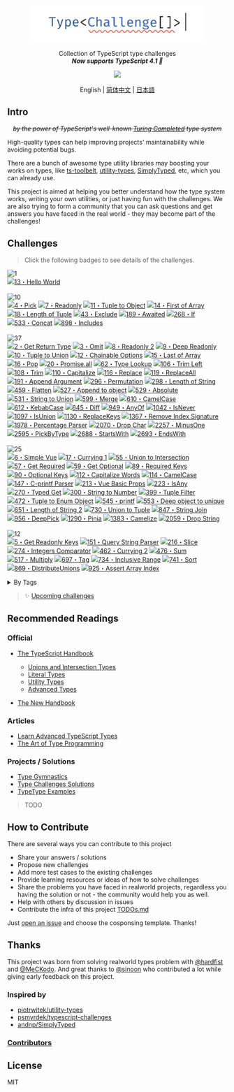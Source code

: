 <p align='center'>
<img src='./screenshots/logo.svg' width='400'/>
</p>

<p align='center'>
Collection of TypeScript type challenges<br>
<b><em>Now supports TypeScript 4.1 🎉</em></b>
</p>

<p align='center'>
<a href='https://discord.gg/UgKBCq9'>
<img src='https://img.shields.io/badge/-Discord-yellowgreen?logo=discord&logoColor=white&color=7289da'/>
</a>
<br>

<p align='center'>
English | <a href='./README.zh-CN.md'>简体中文</a> | <a href='./README.ja.md'>日本語</a>
</p>


## Intro

<p align='center'>
<del><em>by the power of TypeScript's well-known <a href="https://github.com/microsoft/TypeScript/issues/14833">Turing Completed</a> type system</em></del>
</p>

High-quality types can help improving projects' maintainability while avoiding potential bugs. 

There are a bunch of awesome type utility libraries may boosting your works on types, like [ts-toolbelt](https://github.com/millsp/ts-toolbelt), [utility-types](https://github.com/piotrwitek/utility-types), [SimplyTyped](https://github.com/andnp/SimplyTyped), etc, which you can already use.

This project is aimed at helping you better understand how the type system works, writing your own utilities, or just having fun with the challenges. We are also trying to form a community that you can ask questions and get answers you have faced in the real world - they may become part of the challenges!

## Challenges

> Click the following badges to see details of the challenges.

<!--challenges-start-->
<img src="https://img.shields.io/badge/warm--up-1-teal" alt="1"/><br><a href="./questions/13-warm-hello-world/README.md" target="_blank"><img src="https://img.shields.io/badge/-13%E3%83%BBHello%20World-teal" alt="13・Hello World"/></a> <br><br><img src="https://img.shields.io/badge/easy-10-7aad0c" alt="10"/><br><a href="./questions/4-easy-pick/README.md" target="_blank"><img src="https://img.shields.io/badge/-4%E3%83%BBPick-7aad0c" alt="4・Pick"/></a> <a href="./questions/7-easy-readonly/README.md" target="_blank"><img src="https://img.shields.io/badge/-7%E3%83%BBReadonly-7aad0c" alt="7・Readonly"/></a> <a href="./questions/11-easy-tuple-to-object/README.md" target="_blank"><img src="https://img.shields.io/badge/-11%E3%83%BBTuple%20to%20Object-7aad0c" alt="11・Tuple to Object"/></a> <a href="./questions/14-easy-first/README.md" target="_blank"><img src="https://img.shields.io/badge/-14%E3%83%BBFirst%20of%20Array-7aad0c" alt="14・First of Array"/></a> <a href="./questions/18-easy-tuple-length/README.md" target="_blank"><img src="https://img.shields.io/badge/-18%E3%83%BBLength%20of%20Tuple-7aad0c" alt="18・Length of Tuple"/></a> <a href="./questions/43-easy-exclude/README.md" target="_blank"><img src="https://img.shields.io/badge/-43%E3%83%BBExclude-7aad0c" alt="43・Exclude"/></a> <a href="./questions/189-easy-awaited/README.md" target="_blank"><img src="https://img.shields.io/badge/-189%E3%83%BBAwaited-7aad0c" alt="189・Awaited"/></a> <a href="./questions/268-easy-if/README.md" target="_blank"><img src="https://img.shields.io/badge/-268%E3%83%BBIf-7aad0c" alt="268・If"/></a> <a href="./questions/533-easy-concat/README.md" target="_blank"><img src="https://img.shields.io/badge/-533%E3%83%BBConcat-7aad0c" alt="533・Concat"/></a> <a href="./questions/898-easy-includes/README.md" target="_blank"><img src="https://img.shields.io/badge/-898%E3%83%BBIncludes-7aad0c" alt="898・Includes"/></a> <br><br><img src="https://img.shields.io/badge/medium-37-d9901a" alt="37"/><br><a href="./questions/2-medium-return-type/README.md" target="_blank"><img src="https://img.shields.io/badge/-2%E3%83%BBGet%20Return%20Type-d9901a" alt="2・Get Return Type"/></a> <a href="./questions/3-medium-omit/README.md" target="_blank"><img src="https://img.shields.io/badge/-3%E3%83%BBOmit-d9901a" alt="3・Omit"/></a> <a href="./questions/8-medium-readonly-2/README.md" target="_blank"><img src="https://img.shields.io/badge/-8%E3%83%BBReadonly%202-d9901a" alt="8・Readonly 2"/></a> <a href="./questions/9-medium-deep-readonly/README.md" target="_blank"><img src="https://img.shields.io/badge/-9%E3%83%BBDeep%20Readonly-d9901a" alt="9・Deep Readonly"/></a> <a href="./questions/10-medium-tuple-to-union/README.md" target="_blank"><img src="https://img.shields.io/badge/-10%E3%83%BBTuple%20to%20Union-d9901a" alt="10・Tuple to Union"/></a> <a href="./questions/12-medium-chainable-options/README.md" target="_blank"><img src="https://img.shields.io/badge/-12%E3%83%BBChainable%20Options-d9901a" alt="12・Chainable Options"/></a> <a href="./questions/15-medium-last/README.md" target="_blank"><img src="https://img.shields.io/badge/-15%E3%83%BBLast%20of%20Array-d9901a" alt="15・Last of Array"/></a> <a href="./questions/16-medium-pop/README.md" target="_blank"><img src="https://img.shields.io/badge/-16%E3%83%BBPop-d9901a" alt="16・Pop"/></a> <a href="./questions/20-medium-promise-all/README.md" target="_blank"><img src="https://img.shields.io/badge/-20%E3%83%BBPromise.all-d9901a" alt="20・Promise.all"/></a> <a href="./questions/62-medium-type-lookup/README.md" target="_blank"><img src="https://img.shields.io/badge/-62%E3%83%BBType%20Lookup-d9901a" alt="62・Type Lookup"/></a> <a href="./questions/106-medium-trimleft/README.md" target="_blank"><img src="https://img.shields.io/badge/-106%E3%83%BBTrim%20Left-d9901a" alt="106・Trim Left"/></a> <a href="./questions/108-medium-trim/README.md" target="_blank"><img src="https://img.shields.io/badge/-108%E3%83%BBTrim-d9901a" alt="108・Trim"/></a> <a href="./questions/110-medium-capitalize/README.md" target="_blank"><img src="https://img.shields.io/badge/-110%E3%83%BBCapitalize-d9901a" alt="110・Capitalize"/></a> <a href="./questions/116-medium-replace/README.md" target="_blank"><img src="https://img.shields.io/badge/-116%E3%83%BBReplace-d9901a" alt="116・Replace"/></a> <a href="./questions/119-medium-replaceall/README.md" target="_blank"><img src="https://img.shields.io/badge/-119%E3%83%BBReplaceAll-d9901a" alt="119・ReplaceAll"/></a> <a href="./questions/191-medium-append-argument/README.md" target="_blank"><img src="https://img.shields.io/badge/-191%E3%83%BBAppend%20Argument-d9901a" alt="191・Append Argument"/></a> <a href="./questions/296-medium-permutation/README.md" target="_blank"><img src="https://img.shields.io/badge/-296%E3%83%BBPermutation-d9901a" alt="296・Permutation"/></a> <a href="./questions/298-medium-length-of-string/README.md" target="_blank"><img src="https://img.shields.io/badge/-298%E3%83%BBLength%20of%20String-d9901a" alt="298・Length of String"/></a> <a href="./questions/459-medium-flatten/README.md" target="_blank"><img src="https://img.shields.io/badge/-459%E3%83%BBFlatten-d9901a" alt="459・Flatten"/></a> <a href="./questions/527-medium-append-to-object/README.md" target="_blank"><img src="https://img.shields.io/badge/-527%E3%83%BBAppend%20to%20object-d9901a" alt="527・Append to object"/></a> <a href="./questions/529-medium-absolute/README.md" target="_blank"><img src="https://img.shields.io/badge/-529%E3%83%BBAbsolute-d9901a" alt="529・Absolute"/></a> <a href="./questions/531-medium-string-to-union/README.md" target="_blank"><img src="https://img.shields.io/badge/-531%E3%83%BBString%20to%20Union-d9901a" alt="531・String to Union"/></a> <a href="./questions/599-medium-merge/README.md" target="_blank"><img src="https://img.shields.io/badge/-599%E3%83%BBMerge-d9901a" alt="599・Merge"/></a> <a href="./questions/610-medium-camelcase/README.md" target="_blank"><img src="https://img.shields.io/badge/-610%E3%83%BBCamelCase-d9901a" alt="610・CamelCase"/></a> <a href="./questions/612-medium-kebabcase/README.md" target="_blank"><img src="https://img.shields.io/badge/-612%E3%83%BBKebabCase-d9901a" alt="612・KebabCase"/></a> <a href="./questions/645-medium-diff/README.md" target="_blank"><img src="https://img.shields.io/badge/-645%E3%83%BBDiff-d9901a" alt="645・Diff"/></a> <a href="./questions/949-medium-anyof/README.md" target="_blank"><img src="https://img.shields.io/badge/-949%E3%83%BBAnyOf-d9901a" alt="949・AnyOf"/></a> <a href="./questions/1042-medium-isnever/README.md" target="_blank"><img src="https://img.shields.io/badge/-1042%E3%83%BBIsNever-d9901a" alt="1042・IsNever"/></a> <a href="./questions/1097-medium-isunion/README.md" target="_blank"><img src="https://img.shields.io/badge/-1097%E3%83%BBIsUnion-d9901a" alt="1097・IsUnion"/></a> <a href="./questions/1130-medium-replacekeys/README.md" target="_blank"><img src="https://img.shields.io/badge/-1130%E3%83%BBReplaceKeys-d9901a" alt="1130・ReplaceKeys"/></a> <a href="./questions/1367-medium-remove-index-signature/README.md" target="_blank"><img src="https://img.shields.io/badge/-1367%E3%83%BBRemove%20Index%20Signature-d9901a" alt="1367・Remove Index Signature"/></a> <a href="./questions/1978-medium-percentage-parser/README.md" target="_blank"><img src="https://img.shields.io/badge/-1978%E3%83%BBPercentage%20Parser-d9901a" alt="1978・Percentage Parser"/></a> <a href="./questions/2070-medium-drop-char/README.md" target="_blank"><img src="https://img.shields.io/badge/-2070%E3%83%BBDrop%20Char-d9901a" alt="2070・Drop Char"/></a> <a href="./questions/2257-medium-minusone/README.md" target="_blank"><img src="https://img.shields.io/badge/-2257%E3%83%BBMinusOne-d9901a" alt="2257・MinusOne"/></a> <a href="./questions/2595-medium-pickbytype/README.md" target="_blank"><img src="https://img.shields.io/badge/-2595%E3%83%BBPickByType-d9901a" alt="2595・PickByType"/></a> <a href="./questions/2688-medium-startswith/README.md" target="_blank"><img src="https://img.shields.io/badge/-2688%E3%83%BBStartsWith-d9901a" alt="2688・StartsWith"/></a> <a href="./questions/2693-medium-endswith/README.md" target="_blank"><img src="https://img.shields.io/badge/-2693%E3%83%BBEndsWith-d9901a" alt="2693・EndsWith"/></a> <br><br><img src="https://img.shields.io/badge/hard-25-de3d37" alt="25"/><br><a href="./questions/6-hard-simple-vue/README.md" target="_blank"><img src="https://img.shields.io/badge/-6%E3%83%BBSimple%20Vue-de3d37" alt="6・Simple Vue"/></a> <a href="./questions/17-hard-currying-1/README.md" target="_blank"><img src="https://img.shields.io/badge/-17%E3%83%BBCurrying%201-de3d37" alt="17・Currying 1"/></a> <a href="./questions/55-hard-union-to-intersection/README.md" target="_blank"><img src="https://img.shields.io/badge/-55%E3%83%BBUnion%20to%20Intersection-de3d37" alt="55・Union to Intersection"/></a> <a href="./questions/57-hard-get-required/README.md" target="_blank"><img src="https://img.shields.io/badge/-57%E3%83%BBGet%20Required-de3d37" alt="57・Get Required"/></a> <a href="./questions/59-hard-get-optional/README.md" target="_blank"><img src="https://img.shields.io/badge/-59%E3%83%BBGet%20Optional-de3d37" alt="59・Get Optional"/></a> <a href="./questions/89-hard-required-keys/README.md" target="_blank"><img src="https://img.shields.io/badge/-89%E3%83%BBRequired%20Keys-de3d37" alt="89・Required Keys"/></a> <a href="./questions/90-hard-optional-keys/README.md" target="_blank"><img src="https://img.shields.io/badge/-90%E3%83%BBOptional%20Keys-de3d37" alt="90・Optional Keys"/></a> <a href="./questions/112-hard-capitalizewords/README.md" target="_blank"><img src="https://img.shields.io/badge/-112%E3%83%BBCapitalize%20Words-de3d37" alt="112・Capitalize Words"/></a> <a href="./questions/114-hard-camelcase/README.md" target="_blank"><img src="https://img.shields.io/badge/-114%E3%83%BBCamelCase-de3d37" alt="114・CamelCase"/></a> <a href="./questions/147-hard-c-printf-parser/README.md" target="_blank"><img src="https://img.shields.io/badge/-147%E3%83%BBC--printf%20Parser-de3d37" alt="147・C-printf Parser"/></a> <a href="./questions/213-hard-vue-basic-props/README.md" target="_blank"><img src="https://img.shields.io/badge/-213%E3%83%BBVue%20Basic%20Props-de3d37" alt="213・Vue Basic Props"/></a> <a href="./questions/223-hard-isany/README.md" target="_blank"><img src="https://img.shields.io/badge/-223%E3%83%BBIsAny-de3d37" alt="223・IsAny"/></a> <a href="./questions/270-hard-typed-get/README.md" target="_blank"><img src="https://img.shields.io/badge/-270%E3%83%BBTyped%20Get-de3d37" alt="270・Typed Get"/></a> <a href="./questions/300-hard-string-to-number/README.md" target="_blank"><img src="https://img.shields.io/badge/-300%E3%83%BBString%20to%20Number-de3d37" alt="300・String to Number"/></a> <a href="./questions/399-hard-tuple-filter/README.md" target="_blank"><img src="https://img.shields.io/badge/-399%E3%83%BBTuple%20Filter-de3d37" alt="399・Tuple Filter"/></a> <a href="./questions/472-hard-tuple-to-enum-object/README.md" target="_blank"><img src="https://img.shields.io/badge/-472%E3%83%BBTuple%20to%20Enum%20Object-de3d37" alt="472・Tuple to Enum Object"/></a> <a href="./questions/545-hard-printf/README.md" target="_blank"><img src="https://img.shields.io/badge/-545%E3%83%BBprintf-de3d37" alt="545・printf"/></a> <a href="./questions/553-hard-deep-object-to-unique/README.md" target="_blank"><img src="https://img.shields.io/badge/-553%E3%83%BBDeep%20object%20to%20unique-de3d37" alt="553・Deep object to unique"/></a> <a href="./questions/651-hard-length-of-string-2/README.md" target="_blank"><img src="https://img.shields.io/badge/-651%E3%83%BBLength%20of%20String%202-de3d37" alt="651・Length of String 2"/></a> <a href="./questions/730-hard-union-to-tuple/README.md" target="_blank"><img src="https://img.shields.io/badge/-730%E3%83%BBUnion%20to%20Tuple-de3d37" alt="730・Union to Tuple"/></a> <a href="./questions/847-hard-string-join/README.md" target="_blank"><img src="https://img.shields.io/badge/-847%E3%83%BBString%20Join-de3d37" alt="847・String Join"/></a> <a href="./questions/956-hard-deeppick/README.md" target="_blank"><img src="https://img.shields.io/badge/-956%E3%83%BBDeepPick-de3d37" alt="956・DeepPick"/></a> <a href="./questions/1290-hard-pinia/README.md" target="_blank"><img src="https://img.shields.io/badge/-1290%E3%83%BBPinia-de3d37" alt="1290・Pinia"/></a> <a href="./questions/1383-hard-camelize/README.md" target="_blank"><img src="https://img.shields.io/badge/-1383%E3%83%BBCamelize-de3d37" alt="1383・Camelize"/></a> <a href="./questions/2059-hard-drop-string/README.md" target="_blank"><img src="https://img.shields.io/badge/-2059%E3%83%BBDrop%20String-de3d37" alt="2059・Drop String"/></a> <br><br><img src="https://img.shields.io/badge/extreme-12-b11b8d" alt="12"/><br><a href="./questions/5-extreme-readonly-keys/README.md" target="_blank"><img src="https://img.shields.io/badge/-5%E3%83%BBGet%20Readonly%20Keys-b11b8d" alt="5・Get Readonly Keys"/></a> <a href="./questions/151-extreme-query-string-parser/README.md" target="_blank"><img src="https://img.shields.io/badge/-151%E3%83%BBQuery%20String%20Parser-b11b8d" alt="151・Query String Parser"/></a> <a href="./questions/216-extreme-slice/README.md" target="_blank"><img src="https://img.shields.io/badge/-216%E3%83%BBSlice-b11b8d" alt="216・Slice"/></a> <a href="./questions/274-extreme-integers-comparator/README.md" target="_blank"><img src="https://img.shields.io/badge/-274%E3%83%BBIntegers%20Comparator-b11b8d" alt="274・Integers Comparator"/></a> <a href="./questions/462-extreme-currying-2/README.md" target="_blank"><img src="https://img.shields.io/badge/-462%E3%83%BBCurrying%202-b11b8d" alt="462・Currying 2"/></a> <a href="./questions/476-extreme-sum/README.md" target="_blank"><img src="https://img.shields.io/badge/-476%E3%83%BBSum-b11b8d" alt="476・Sum"/></a> <a href="./questions/517-extreme-multiply/README.md" target="_blank"><img src="https://img.shields.io/badge/-517%E3%83%BBMultiply-b11b8d" alt="517・Multiply"/></a> <a href="./questions/697-extreme-tag/README.md" target="_blank"><img src="https://img.shields.io/badge/-697%E3%83%BBTag-b11b8d" alt="697・Tag"/></a> <a href="./questions/734-extreme-inclusive-range/README.md" target="_blank"><img src="https://img.shields.io/badge/-734%E3%83%BBInclusive%20Range-b11b8d" alt="734・Inclusive Range"/></a> <a href="./questions/741-extreme-sort/README.md" target="_blank"><img src="https://img.shields.io/badge/-741%E3%83%BBSort-b11b8d" alt="741・Sort"/></a> <a href="./questions/869-extreme-distributeunions/README.md" target="_blank"><img src="https://img.shields.io/badge/-869%E3%83%BBDistributeUnions-b11b8d" alt="869・DistributeUnions"/></a> <a href="./questions/925-extreme-assert-array-index/README.md" target="_blank"><img src="https://img.shields.io/badge/-925%E3%83%BBAssert%20Array%20Index-b11b8d" alt="925・Assert Array Index"/></a> <br><details><summary>By Tags</summary><br><table><tbody><tr><td><img src="https://img.shields.io/badge/-%23application-999" alt="#application"/></td><td><a href="./questions/12-medium-chainable-options/README.md" target="_blank"><img src="https://img.shields.io/badge/-12%E3%83%BBChainable%20Options-d9901a" alt="12・Chainable Options"/></a> <a href="./questions/6-hard-simple-vue/README.md" target="_blank"><img src="https://img.shields.io/badge/-6%E3%83%BBSimple%20Vue-de3d37" alt="6・Simple Vue"/></a> <a href="./questions/213-hard-vue-basic-props/README.md" target="_blank"><img src="https://img.shields.io/badge/-213%E3%83%BBVue%20Basic%20Props-de3d37" alt="213・Vue Basic Props"/></a> </td></tr><tr><td><img src="https://img.shields.io/badge/-%23arguments-999" alt="#arguments"/></td><td><a href="./questions/191-medium-append-argument/README.md" target="_blank"><img src="https://img.shields.io/badge/-191%E3%83%BBAppend%20Argument-d9901a" alt="191・Append Argument"/></a> </td></tr><tr><td><img src="https://img.shields.io/badge/-%23array-999" alt="#array"/></td><td><a href="./questions/14-easy-first/README.md" target="_blank"><img src="https://img.shields.io/badge/-14%E3%83%BBFirst%20of%20Array-7aad0c" alt="14・First of Array"/></a> <a href="./questions/533-easy-concat/README.md" target="_blank"><img src="https://img.shields.io/badge/-533%E3%83%BBConcat-7aad0c" alt="533・Concat"/></a> <a href="./questions/898-easy-includes/README.md" target="_blank"><img src="https://img.shields.io/badge/-898%E3%83%BBIncludes-7aad0c" alt="898・Includes"/></a> <a href="./questions/15-medium-last/README.md" target="_blank"><img src="https://img.shields.io/badge/-15%E3%83%BBLast%20of%20Array-d9901a" alt="15・Last of Array"/></a> <a href="./questions/16-medium-pop/README.md" target="_blank"><img src="https://img.shields.io/badge/-16%E3%83%BBPop-d9901a" alt="16・Pop"/></a> <a href="./questions/20-medium-promise-all/README.md" target="_blank"><img src="https://img.shields.io/badge/-20%E3%83%BBPromise.all-d9901a" alt="20・Promise.all"/></a> <a href="./questions/459-medium-flatten/README.md" target="_blank"><img src="https://img.shields.io/badge/-459%E3%83%BBFlatten-d9901a" alt="459・Flatten"/></a> <a href="./questions/949-medium-anyof/README.md" target="_blank"><img src="https://img.shields.io/badge/-949%E3%83%BBAnyOf-d9901a" alt="949・AnyOf"/></a> <a href="./questions/17-hard-currying-1/README.md" target="_blank"><img src="https://img.shields.io/badge/-17%E3%83%BBCurrying%201-de3d37" alt="17・Currying 1"/></a> <a href="./questions/216-extreme-slice/README.md" target="_blank"><img src="https://img.shields.io/badge/-216%E3%83%BBSlice-b11b8d" alt="216・Slice"/></a> <a href="./questions/734-extreme-inclusive-range/README.md" target="_blank"><img src="https://img.shields.io/badge/-734%E3%83%BBInclusive%20Range-b11b8d" alt="734・Inclusive Range"/></a> <a href="./questions/741-extreme-sort/README.md" target="_blank"><img src="https://img.shields.io/badge/-741%E3%83%BBSort-b11b8d" alt="741・Sort"/></a> <a href="./questions/925-extreme-assert-array-index/README.md" target="_blank"><img src="https://img.shields.io/badge/-925%E3%83%BBAssert%20Array%20Index-b11b8d" alt="925・Assert Array Index"/></a> </td></tr><tr><td><img src="https://img.shields.io/badge/-%23built--in-999" alt="#built-in"/></td><td><a href="./questions/4-easy-pick/README.md" target="_blank"><img src="https://img.shields.io/badge/-4%E3%83%BBPick-7aad0c" alt="4・Pick"/></a> <a href="./questions/7-easy-readonly/README.md" target="_blank"><img src="https://img.shields.io/badge/-7%E3%83%BBReadonly-7aad0c" alt="7・Readonly"/></a> <a href="./questions/43-easy-exclude/README.md" target="_blank"><img src="https://img.shields.io/badge/-43%E3%83%BBExclude-7aad0c" alt="43・Exclude"/></a> <a href="./questions/2-medium-return-type/README.md" target="_blank"><img src="https://img.shields.io/badge/-2%E3%83%BBGet%20Return%20Type-d9901a" alt="2・Get Return Type"/></a> <a href="./questions/3-medium-omit/README.md" target="_blank"><img src="https://img.shields.io/badge/-3%E3%83%BBOmit-d9901a" alt="3・Omit"/></a> <a href="./questions/20-medium-promise-all/README.md" target="_blank"><img src="https://img.shields.io/badge/-20%E3%83%BBPromise.all-d9901a" alt="20・Promise.all"/></a> </td></tr><tr><td><img src="https://img.shields.io/badge/-%23deep-999" alt="#deep"/></td><td><a href="./questions/9-medium-deep-readonly/README.md" target="_blank"><img src="https://img.shields.io/badge/-9%E3%83%BBDeep%20Readonly-d9901a" alt="9・Deep Readonly"/></a> <a href="./questions/553-hard-deep-object-to-unique/README.md" target="_blank"><img src="https://img.shields.io/badge/-553%E3%83%BBDeep%20object%20to%20unique-de3d37" alt="553・Deep object to unique"/></a> <a href="./questions/956-hard-deeppick/README.md" target="_blank"><img src="https://img.shields.io/badge/-956%E3%83%BBDeepPick-de3d37" alt="956・DeepPick"/></a> </td></tr><tr><td><img src="https://img.shields.io/badge/-%23infer-999" alt="#infer"/></td><td><a href="./questions/2-medium-return-type/README.md" target="_blank"><img src="https://img.shields.io/badge/-2%E3%83%BBGet%20Return%20Type-d9901a" alt="2・Get Return Type"/></a> <a href="./questions/10-medium-tuple-to-union/README.md" target="_blank"><img src="https://img.shields.io/badge/-10%E3%83%BBTuple%20to%20Union-d9901a" alt="10・Tuple to Union"/></a> <a href="./questions/2070-medium-drop-char/README.md" target="_blank"><img src="https://img.shields.io/badge/-2070%E3%83%BBDrop%20Char-d9901a" alt="2070・Drop Char"/></a> <a href="./questions/55-hard-union-to-intersection/README.md" target="_blank"><img src="https://img.shields.io/badge/-55%E3%83%BBUnion%20to%20Intersection-de3d37" alt="55・Union to Intersection"/></a> <a href="./questions/57-hard-get-required/README.md" target="_blank"><img src="https://img.shields.io/badge/-57%E3%83%BBGet%20Required-de3d37" alt="57・Get Required"/></a> <a href="./questions/59-hard-get-optional/README.md" target="_blank"><img src="https://img.shields.io/badge/-59%E3%83%BBGet%20Optional-de3d37" alt="59・Get Optional"/></a> <a href="./questions/399-hard-tuple-filter/README.md" target="_blank"><img src="https://img.shields.io/badge/-399%E3%83%BBTuple%20Filter-de3d37" alt="399・Tuple Filter"/></a> <a href="./questions/730-hard-union-to-tuple/README.md" target="_blank"><img src="https://img.shields.io/badge/-730%E3%83%BBUnion%20to%20Tuple-de3d37" alt="730・Union to Tuple"/></a> <a href="./questions/2059-hard-drop-string/README.md" target="_blank"><img src="https://img.shields.io/badge/-2059%E3%83%BBDrop%20String-de3d37" alt="2059・Drop String"/></a> <a href="./questions/734-extreme-inclusive-range/README.md" target="_blank"><img src="https://img.shields.io/badge/-734%E3%83%BBInclusive%20Range-b11b8d" alt="734・Inclusive Range"/></a> <a href="./questions/741-extreme-sort/README.md" target="_blank"><img src="https://img.shields.io/badge/-741%E3%83%BBSort-b11b8d" alt="741・Sort"/></a> </td></tr><tr><td><img src="https://img.shields.io/badge/-%23map-999" alt="#map"/></td><td><a href="./questions/62-medium-type-lookup/README.md" target="_blank"><img src="https://img.shields.io/badge/-62%E3%83%BBType%20Lookup-d9901a" alt="62・Type Lookup"/></a> </td></tr><tr><td><img src="https://img.shields.io/badge/-%23math-999" alt="#math"/></td><td><a href="./questions/529-medium-absolute/README.md" target="_blank"><img src="https://img.shields.io/badge/-529%E3%83%BBAbsolute-d9901a" alt="529・Absolute"/></a> <a href="./questions/2257-medium-minusone/README.md" target="_blank"><img src="https://img.shields.io/badge/-2257%E3%83%BBMinusOne-d9901a" alt="2257・MinusOne"/></a> <a href="./questions/274-extreme-integers-comparator/README.md" target="_blank"><img src="https://img.shields.io/badge/-274%E3%83%BBIntegers%20Comparator-b11b8d" alt="274・Integers Comparator"/></a> <a href="./questions/476-extreme-sum/README.md" target="_blank"><img src="https://img.shields.io/badge/-476%E3%83%BBSum-b11b8d" alt="476・Sum"/></a> <a href="./questions/517-extreme-multiply/README.md" target="_blank"><img src="https://img.shields.io/badge/-517%E3%83%BBMultiply-b11b8d" alt="517・Multiply"/></a> </td></tr><tr><td><img src="https://img.shields.io/badge/-%23object-999" alt="#object"/></td><td><a href="./questions/599-medium-merge/README.md" target="_blank"><img src="https://img.shields.io/badge/-599%E3%83%BBMerge-d9901a" alt="599・Merge"/></a> <a href="./questions/645-medium-diff/README.md" target="_blank"><img src="https://img.shields.io/badge/-645%E3%83%BBDiff-d9901a" alt="645・Diff"/></a> <a href="./questions/2595-medium-pickbytype/README.md" target="_blank"><img src="https://img.shields.io/badge/-2595%E3%83%BBPickByType-d9901a" alt="2595・PickByType"/></a> </td></tr><tr><td><img src="https://img.shields.io/badge/-%23object--keys-999" alt="#object-keys"/></td><td><a href="./questions/7-easy-readonly/README.md" target="_blank"><img src="https://img.shields.io/badge/-7%E3%83%BBReadonly-7aad0c" alt="7・Readonly"/></a> <a href="./questions/8-medium-readonly-2/README.md" target="_blank"><img src="https://img.shields.io/badge/-8%E3%83%BBReadonly%202-d9901a" alt="8・Readonly 2"/></a> <a href="./questions/9-medium-deep-readonly/README.md" target="_blank"><img src="https://img.shields.io/badge/-9%E3%83%BBDeep%20Readonly-d9901a" alt="9・Deep Readonly"/></a> <a href="./questions/527-medium-append-to-object/README.md" target="_blank"><img src="https://img.shields.io/badge/-527%E3%83%BBAppend%20to%20object-d9901a" alt="527・Append to object"/></a> <a href="./questions/5-extreme-readonly-keys/README.md" target="_blank"><img src="https://img.shields.io/badge/-5%E3%83%BBGet%20Readonly%20Keys-b11b8d" alt="5・Get Readonly Keys"/></a> </td></tr><tr><td><img src="https://img.shields.io/badge/-%23promise-999" alt="#promise"/></td><td><a href="./questions/189-easy-awaited/README.md" target="_blank"><img src="https://img.shields.io/badge/-189%E3%83%BBAwaited-7aad0c" alt="189・Awaited"/></a> </td></tr><tr><td><img src="https://img.shields.io/badge/-%23readonly-999" alt="#readonly"/></td><td><a href="./questions/7-easy-readonly/README.md" target="_blank"><img src="https://img.shields.io/badge/-7%E3%83%BBReadonly-7aad0c" alt="7・Readonly"/></a> <a href="./questions/8-medium-readonly-2/README.md" target="_blank"><img src="https://img.shields.io/badge/-8%E3%83%BBReadonly%202-d9901a" alt="8・Readonly 2"/></a> <a href="./questions/9-medium-deep-readonly/README.md" target="_blank"><img src="https://img.shields.io/badge/-9%E3%83%BBDeep%20Readonly-d9901a" alt="9・Deep Readonly"/></a> </td></tr><tr><td><img src="https://img.shields.io/badge/-%23recursion-999" alt="#recursion"/></td><td><a href="./questions/1383-hard-camelize/README.md" target="_blank"><img src="https://img.shields.io/badge/-1383%E3%83%BBCamelize-de3d37" alt="1383・Camelize"/></a> </td></tr><tr><td><img src="https://img.shields.io/badge/-%23string-999" alt="#string"/></td><td><a href="./questions/531-medium-string-to-union/README.md" target="_blank"><img src="https://img.shields.io/badge/-531%E3%83%BBString%20to%20Union-d9901a" alt="531・String to Union"/></a> </td></tr><tr><td><img src="https://img.shields.io/badge/-%23template--literal-999" alt="#template-literal"/></td><td><a href="./questions/106-medium-trimleft/README.md" target="_blank"><img src="https://img.shields.io/badge/-106%E3%83%BBTrim%20Left-d9901a" alt="106・Trim Left"/></a> <a href="./questions/108-medium-trim/README.md" target="_blank"><img src="https://img.shields.io/badge/-108%E3%83%BBTrim-d9901a" alt="108・Trim"/></a> <a href="./questions/110-medium-capitalize/README.md" target="_blank"><img src="https://img.shields.io/badge/-110%E3%83%BBCapitalize-d9901a" alt="110・Capitalize"/></a> <a href="./questions/116-medium-replace/README.md" target="_blank"><img src="https://img.shields.io/badge/-116%E3%83%BBReplace-d9901a" alt="116・Replace"/></a> <a href="./questions/119-medium-replaceall/README.md" target="_blank"><img src="https://img.shields.io/badge/-119%E3%83%BBReplaceAll-d9901a" alt="119・ReplaceAll"/></a> <a href="./questions/298-medium-length-of-string/README.md" target="_blank"><img src="https://img.shields.io/badge/-298%E3%83%BBLength%20of%20String-d9901a" alt="298・Length of String"/></a> <a href="./questions/529-medium-absolute/README.md" target="_blank"><img src="https://img.shields.io/badge/-529%E3%83%BBAbsolute-d9901a" alt="529・Absolute"/></a> <a href="./questions/610-medium-camelcase/README.md" target="_blank"><img src="https://img.shields.io/badge/-610%E3%83%BBCamelCase-d9901a" alt="610・CamelCase"/></a> <a href="./questions/612-medium-kebabcase/README.md" target="_blank"><img src="https://img.shields.io/badge/-612%E3%83%BBKebabCase-d9901a" alt="612・KebabCase"/></a> <a href="./questions/2070-medium-drop-char/README.md" target="_blank"><img src="https://img.shields.io/badge/-2070%E3%83%BBDrop%20Char-d9901a" alt="2070・Drop Char"/></a> <a href="./questions/2688-medium-startswith/README.md" target="_blank"><img src="https://img.shields.io/badge/-2688%E3%83%BBStartsWith-d9901a" alt="2688・StartsWith"/></a> <a href="./questions/2693-medium-endswith/README.md" target="_blank"><img src="https://img.shields.io/badge/-2693%E3%83%BBEndsWith-d9901a" alt="2693・EndsWith"/></a> <a href="./questions/112-hard-capitalizewords/README.md" target="_blank"><img src="https://img.shields.io/badge/-112%E3%83%BBCapitalize%20Words-de3d37" alt="112・Capitalize Words"/></a> <a href="./questions/114-hard-camelcase/README.md" target="_blank"><img src="https://img.shields.io/badge/-114%E3%83%BBCamelCase-de3d37" alt="114・CamelCase"/></a> <a href="./questions/147-hard-c-printf-parser/README.md" target="_blank"><img src="https://img.shields.io/badge/-147%E3%83%BBC--printf%20Parser-de3d37" alt="147・C-printf Parser"/></a> <a href="./questions/270-hard-typed-get/README.md" target="_blank"><img src="https://img.shields.io/badge/-270%E3%83%BBTyped%20Get-de3d37" alt="270・Typed Get"/></a> <a href="./questions/300-hard-string-to-number/README.md" target="_blank"><img src="https://img.shields.io/badge/-300%E3%83%BBString%20to%20Number-de3d37" alt="300・String to Number"/></a> <a href="./questions/472-hard-tuple-to-enum-object/README.md" target="_blank"><img src="https://img.shields.io/badge/-472%E3%83%BBTuple%20to%20Enum%20Object-de3d37" alt="472・Tuple to Enum Object"/></a> <a href="./questions/545-hard-printf/README.md" target="_blank"><img src="https://img.shields.io/badge/-545%E3%83%BBprintf-de3d37" alt="545・printf"/></a> <a href="./questions/651-hard-length-of-string-2/README.md" target="_blank"><img src="https://img.shields.io/badge/-651%E3%83%BBLength%20of%20String%202-de3d37" alt="651・Length of String 2"/></a> <a href="./questions/2059-hard-drop-string/README.md" target="_blank"><img src="https://img.shields.io/badge/-2059%E3%83%BBDrop%20String-de3d37" alt="2059・Drop String"/></a> <a href="./questions/151-extreme-query-string-parser/README.md" target="_blank"><img src="https://img.shields.io/badge/-151%E3%83%BBQuery%20String%20Parser-b11b8d" alt="151・Query String Parser"/></a> <a href="./questions/274-extreme-integers-comparator/README.md" target="_blank"><img src="https://img.shields.io/badge/-274%E3%83%BBIntegers%20Comparator-b11b8d" alt="274・Integers Comparator"/></a> <a href="./questions/476-extreme-sum/README.md" target="_blank"><img src="https://img.shields.io/badge/-476%E3%83%BBSum-b11b8d" alt="476・Sum"/></a> <a href="./questions/517-extreme-multiply/README.md" target="_blank"><img src="https://img.shields.io/badge/-517%E3%83%BBMultiply-b11b8d" alt="517・Multiply"/></a> </td></tr><tr><td><img src="https://img.shields.io/badge/-%23this-999" alt="#this"/></td><td><a href="./questions/6-hard-simple-vue/README.md" target="_blank"><img src="https://img.shields.io/badge/-6%E3%83%BBSimple%20Vue-de3d37" alt="6・Simple Vue"/></a> <a href="./questions/1290-hard-pinia/README.md" target="_blank"><img src="https://img.shields.io/badge/-1290%E3%83%BBPinia-de3d37" alt="1290・Pinia"/></a> </td></tr><tr><td><img src="https://img.shields.io/badge/-%23tuple-999" alt="#tuple"/></td><td><a href="./questions/18-easy-tuple-length/README.md" target="_blank"><img src="https://img.shields.io/badge/-18%E3%83%BBLength%20of%20Tuple-7aad0c" alt="18・Length of Tuple"/></a> <a href="./questions/10-medium-tuple-to-union/README.md" target="_blank"><img src="https://img.shields.io/badge/-10%E3%83%BBTuple%20to%20Union-d9901a" alt="10・Tuple to Union"/></a> <a href="./questions/399-hard-tuple-filter/README.md" target="_blank"><img src="https://img.shields.io/badge/-399%E3%83%BBTuple%20Filter-de3d37" alt="399・Tuple Filter"/></a> <a href="./questions/472-hard-tuple-to-enum-object/README.md" target="_blank"><img src="https://img.shields.io/badge/-472%E3%83%BBTuple%20to%20Enum%20Object-de3d37" alt="472・Tuple to Enum Object"/></a> <a href="./questions/730-hard-union-to-tuple/README.md" target="_blank"><img src="https://img.shields.io/badge/-730%E3%83%BBUnion%20to%20Tuple-de3d37" alt="730・Union to Tuple"/></a> </td></tr><tr><td><img src="https://img.shields.io/badge/-%23union-999" alt="#union"/></td><td><a href="./questions/4-easy-pick/README.md" target="_blank"><img src="https://img.shields.io/badge/-4%E3%83%BBPick-7aad0c" alt="4・Pick"/></a> <a href="./questions/3-medium-omit/README.md" target="_blank"><img src="https://img.shields.io/badge/-3%E3%83%BBOmit-d9901a" alt="3・Omit"/></a> <a href="./questions/10-medium-tuple-to-union/README.md" target="_blank"><img src="https://img.shields.io/badge/-10%E3%83%BBTuple%20to%20Union-d9901a" alt="10・Tuple to Union"/></a> <a href="./questions/62-medium-type-lookup/README.md" target="_blank"><img src="https://img.shields.io/badge/-62%E3%83%BBType%20Lookup-d9901a" alt="62・Type Lookup"/></a> <a href="./questions/296-medium-permutation/README.md" target="_blank"><img src="https://img.shields.io/badge/-296%E3%83%BBPermutation-d9901a" alt="296・Permutation"/></a> <a href="./questions/531-medium-string-to-union/README.md" target="_blank"><img src="https://img.shields.io/badge/-531%E3%83%BBString%20to%20Union-d9901a" alt="531・String to Union"/></a> <a href="./questions/1042-medium-isnever/README.md" target="_blank"><img src="https://img.shields.io/badge/-1042%E3%83%BBIsNever-d9901a" alt="1042・IsNever"/></a> <a href="./questions/730-hard-union-to-tuple/README.md" target="_blank"><img src="https://img.shields.io/badge/-730%E3%83%BBUnion%20to%20Tuple-de3d37" alt="730・Union to Tuple"/></a> <a href="./questions/1383-hard-camelize/README.md" target="_blank"><img src="https://img.shields.io/badge/-1383%E3%83%BBCamelize-de3d37" alt="1383・Camelize"/></a> </td></tr><tr><td><img src="https://img.shields.io/badge/-%23utils-999" alt="#utils"/></td><td><a href="./questions/268-easy-if/README.md" target="_blank"><img src="https://img.shields.io/badge/-268%E3%83%BBIf-7aad0c" alt="268・If"/></a> <a href="./questions/1042-medium-isnever/README.md" target="_blank"><img src="https://img.shields.io/badge/-1042%E3%83%BBIsNever-d9901a" alt="1042・IsNever"/></a> <a href="./questions/55-hard-union-to-intersection/README.md" target="_blank"><img src="https://img.shields.io/badge/-55%E3%83%BBUnion%20to%20Intersection-de3d37" alt="55・Union to Intersection"/></a> <a href="./questions/57-hard-get-required/README.md" target="_blank"><img src="https://img.shields.io/badge/-57%E3%83%BBGet%20Required-de3d37" alt="57・Get Required"/></a> <a href="./questions/59-hard-get-optional/README.md" target="_blank"><img src="https://img.shields.io/badge/-59%E3%83%BBGet%20Optional-de3d37" alt="59・Get Optional"/></a> <a href="./questions/89-hard-required-keys/README.md" target="_blank"><img src="https://img.shields.io/badge/-89%E3%83%BBRequired%20Keys-de3d37" alt="89・Required Keys"/></a> <a href="./questions/90-hard-optional-keys/README.md" target="_blank"><img src="https://img.shields.io/badge/-90%E3%83%BBOptional%20Keys-de3d37" alt="90・Optional Keys"/></a> <a href="./questions/223-hard-isany/README.md" target="_blank"><img src="https://img.shields.io/badge/-223%E3%83%BBIsAny-de3d37" alt="223・IsAny"/></a> <a href="./questions/270-hard-typed-get/README.md" target="_blank"><img src="https://img.shields.io/badge/-270%E3%83%BBTyped%20Get-de3d37" alt="270・Typed Get"/></a> <a href="./questions/5-extreme-readonly-keys/README.md" target="_blank"><img src="https://img.shields.io/badge/-5%E3%83%BBGet%20Readonly%20Keys-b11b8d" alt="5・Get Readonly Keys"/></a> </td></tr><tr><td><img src="https://img.shields.io/badge/-%23vue-999" alt="#vue"/></td><td><a href="./questions/6-hard-simple-vue/README.md" target="_blank"><img src="https://img.shields.io/badge/-6%E3%83%BBSimple%20Vue-de3d37" alt="6・Simple Vue"/></a> <a href="./questions/213-hard-vue-basic-props/README.md" target="_blank"><img src="https://img.shields.io/badge/-213%E3%83%BBVue%20Basic%20Props-de3d37" alt="213・Vue Basic Props"/></a> <a href="./questions/1290-hard-pinia/README.md" target="_blank"><img src="https://img.shields.io/badge/-1290%E3%83%BBPinia-de3d37" alt="1290・Pinia"/></a> </td></tr><tr><td><code>&nbsp;&nbsp;&nbsp;&nbsp;&nbsp;&nbsp;&nbsp;&nbsp;&nbsp;&nbsp;</code></td><td></td></tr></tbody></table></details>
<!--challenges-end-->

> ✨ [Upcoming challenges](https://github.com/type-challenges/type-challenges/issues?q=is%3Aissue+is%3Aopen+label%3Anew-challenge)

## Recommended Readings

### Official

- [The TypeScript Handbook](https://www.typescriptlang.org/docs/handbook/intro.html)
  - [Unions and Intersection Types](https://www.typescriptlang.org/docs/handbook/unions-and-intersections.html)
  - [Literal Types](https://www.typescriptlang.org/docs/handbook/literal-types.html)
  - [Utility Types](https://www.typescriptlang.org/docs/handbook/utility-types.html)
  - [Advanced Types](https://www.typescriptlang.org/docs/handbook/advanced-types.html)

- [The New Handbook](https://github.com/microsoft/TypeScript-New-Handbook)

### Articles

- [Learn Advanced TypeScript Types](https://medium.com/free-code-camp/typescript-curry-ramda-types-f747e99744ab)
- [The Art of Type Programming](https://mistlog.medium.com/the-art-of-type-programming-cfd933bdfff7)

### Projects / Solutions

- [Type Gymnastics](https://github.com/g-plane/type-gymnastics)
- [Type Challenges Solutions](https://github.com/ghaiklor/type-challenges-solutions)
- [TypeType Examples](https://github.com/mistlog/typetype-examples)

> TODO

## How to Contribute

There are several ways you can contribute to this project

- Share your answers / solutions
- Propose new challenges
- Add more test cases to the existing challenges
- Provide learning resources or ideas of how to solve challenges
- Share the problems you have faced in realworld projects, regardless you having the solution or not - the community would help you as well.
- Help with others by discussion in issues
- Contribute the infra of this project [TODOs.md](./TODOs.md)

Just [open an issue](https://github.com/type-challenges/type-challenges/issues/new/choose) and choose the cosponsing template. Thanks!

## Thanks

This project was born from solving realworld types problem with [@hardfist](https://github.com/hardfist) and [@MeCKodo](https://github.com/MeCKodo). And great thanks to [@sinoon](https://github.com/sinoon) who contributed a lot while giving early feedback on this project.

### Inspired by

- [piotrwitek/utility-types](https://github.com/piotrwitek/utility-types)
- [psmyrdek/typescript-challenges](https://github.com/psmyrdek/typescript-challenges)
- [andnp/SimplyTyped](https://github.com/andnp/SimplyTyped)

### [Contributors](https://github.com/type-challenges/type-challenges/graphs/contributors)

## License

MIT
